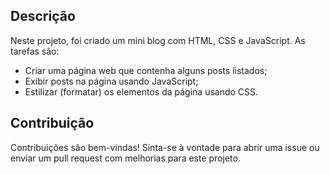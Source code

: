 ## Descrição

Neste projeto, foi criado um mini blog com HTML, CSS e JavaScript. As tarefas são:

- Criar uma página web que contenha alguns posts listados;
- Exibir posts na página usando JavaScript;
- Estilizar (formatar) os elementos da página usando CSS.

## Contribuição

Contribuições são bem-vindas! Sinta-se à vontade para abrir uma issue ou enviar um pull request com melhorias para este projeto.
